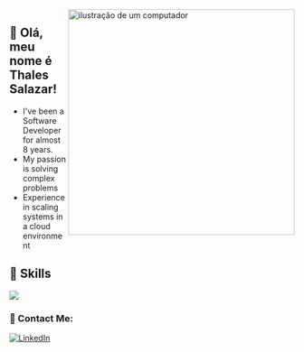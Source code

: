 <img src="https://raw.githubusercontent.com/MicaelliMedeiros/micaellimedeiros/master/image/computer-illustration.png" alt="ilustração de um computador" min-width="400px" max-width="400px" width="400px" align="right">

## 🖖 Olá, meu nome é <strong>Thales Salazar!</strong>
- I've been a Software Developer for almost 8 years.
- My passion is solving complex problems
- Experience in scaling systems in a cloud environment


## 🚀 Skills

<p align="left">
  <a href="https://skillicons.dev">
    <img src="https://skillicons.dev/icons?i=php,laravel,css,sass,vue,nodejs,ts,postgresql,mysql,mongodb,gcp,docker,redis" />
  </a>
</p>


### 📱 Contact Me:
<p align="left">
  <a href="https://www.linkedin.com/in/thalessalazarp/" title="LinkedIn">
  <img src="https://img.shields.io/badge/-Linkedin-0e76a8?style=flat-square&logo=Linkedin&logoColor=white&link=/" alt="LinkedIn"/></a>
</p>
